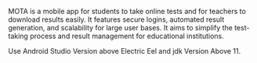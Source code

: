 MOTA is a mobile app for students to take online
tests and for teachers to download results easily. It
features secure logins, automated result generation,
and scalability for large user bases. It aims to
simplify the test-taking process and result
management for educational institutions.

Use Android Studio Version above Electric Eel and jdk Version Above 11.
